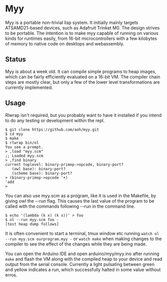 # Myy 

Myy is a portable non-trivial lisp system. It initially mainly targets 
ATSAMD21-based devices, such as Adafruit Trinket M0. The design strives to 
be portable. The intention is to make myy capable of running on various 
kinds for runtimes easily, from 16-bit microcontrollers with a few kilobytes 
of memory to native code on desktops and webassembly.


## Status

Myy is about a week old. It can compile simple programs to heap images, 
which can be fairly efficiently evaluated on a 16-bit VM. The compiler 
chain steps are mostly clear, but only a few of the lower level 
transformations are currently implemented.


## Usage

Rlwrap isn't required, but you probably want to have it installed if you 
intend to do any testing or development within the repl.

```
$ git clone https://github.com/aoh/myy.git
$ cd myy
$ make
$ rlwrap bin/ol
You see a prompt.
> ,load "myy.scm"
;; Loaded myy.scm
> ,find binary
current toplevel: binary-primop->opcode, binary-port?
   (owl base): binary-port?
   (scheme base): binary-port?
> (binary-primop->opcode '+)
'add
> 
```

You can also use myy.scm as a program, like it is used in the Makefile, by 
giving owl the --run flag. This causes the last value of the program to be 
called with the commands following --run in the command line.

```
$ echo '(lambda (k x) (k x))' > foo
$ ol --run myy.scm foo -
[test heap dump follows]
```

It is often convenient to start a terminal, tmux window etc running 
`watch ol --run myy.scm ourprogram.myy -` or `watch make` when making 
changes to the compiler to see the effect of the changes while they are 
being made.

You can open the Arduino IDE and open arduino/myy/myy.ino after running `make` 
and flash the VM along with the compiled heap to your device and read output 
from the serial console. Currently a light pulsating between green and yellow
indicates a run, which successfully halted in some value without erros.

